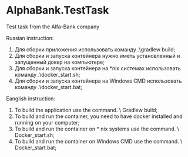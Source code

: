 # AlphaBank.TestTask
Test task from the Alfa-Bank company

Russian instruction:
1) Для сборки приложения использовать команду .\gradlew build;
2) Для сборки и запуска контейнера нужно иметь установленный и запущенный докер на компьютере;
3) Для сборки и запуска контейнера на *nix системах использовать команду .\docker_start.sh;
4) Для сборки и запуска контейнера на Windows CMD использовать команду .\docker_start.bat;

Eanglish instruction:
1) To build the application use the command. \ Gradlew build;
2) To build and run the container, you need to have docker installed and running on your computer;
3) To build and run the container on * nix systems use the command. \ Docker_start.sh;
4) To build and run the container on Windows CMD use the command. \ Docker_start.bat;
